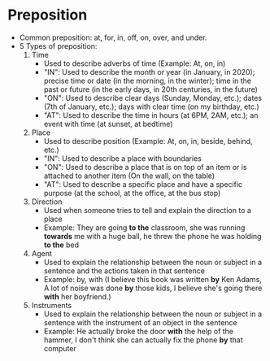 # Preposition
- Common preposition: at, for, in, off, on, over, and under.
- 5 Types of preposition:
    1. Time
        - Used to describe adverbs of time (Example: At, on, in)
        - "IN": Used to describe the month or year (in January, in 2020); precise time or date (in the morning, in the winter); time in the past or future (in the early days, in 20th centuries, in the future)
        - "ON": Used to describe clear days (Sunday, Monday, etc.); dates (7th of January, etc.); days with clear time (on my birthday, etc.)
        - "AT": Used to describe the time in hours (at 6PM, 2AM, etc.); an event with time (at sunset, at bedtime)
    2. Place
        - Used to describe position (Example: At, on, in, beside, behind, etc.)
        - "IN": Used to describe a place with boundaries
        - "ON": Used to describe a place that is on top of an item or is attached to another item (On the wall, on the table)
        - "AT": Used to describe a specific place and have a specific purpose (at the school, at the office, at the bus stop)
    3. Direction
        - Used when someone tries to tell and explain the direction to a place
        - Example: They are going **to the** classroom, she was running **towards** me with a huge ball, he threw the phone he was holding **to the** bed
    4. Agent
        - Used to explain the relationship between the noun or subject in a sentence and the actions taken in that sentence
        - Example: by, with (I believe this book was written **by** Ken Adams, A lot of noise was done **by** those kids, I believe she's going there **with** her boyfriend.)
    5. Instruments
        - Used to explain the relationship between the noun or subject in a sentence with the instrument of an object in the sentence
        - Example: He actually broke the door **with** the help of the hammer, I don't think she can actually fix the phone **by** that computer
